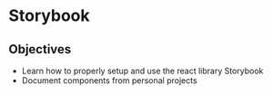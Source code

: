 # Storybook

## Objectives
* Learn how to properly setup and use the react library Storybook
* Document components from personal projects
